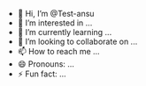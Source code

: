 - 👋 Hi, I’m @Test-ansu
- 👀 I’m interested in ...
- 🌱 I’m currently learning ...
- 💞️ I’m looking to collaborate on ...
- 📫 How to reach me ...
- 😄 Pronouns: ...
- ⚡ Fun fact: ...

<!---
Test-ansu/Test-ansu is a ✨ special ✨ repository because its `README.md` (this file) appears on your GitHub profile.
You can click the Preview link to take a look at your changes.
--->
